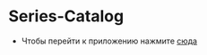 # Series-Catalog

- Чтобы перейти к приложению нажмите [сюда](https://outrine.github.io/Course-Work-update/)
